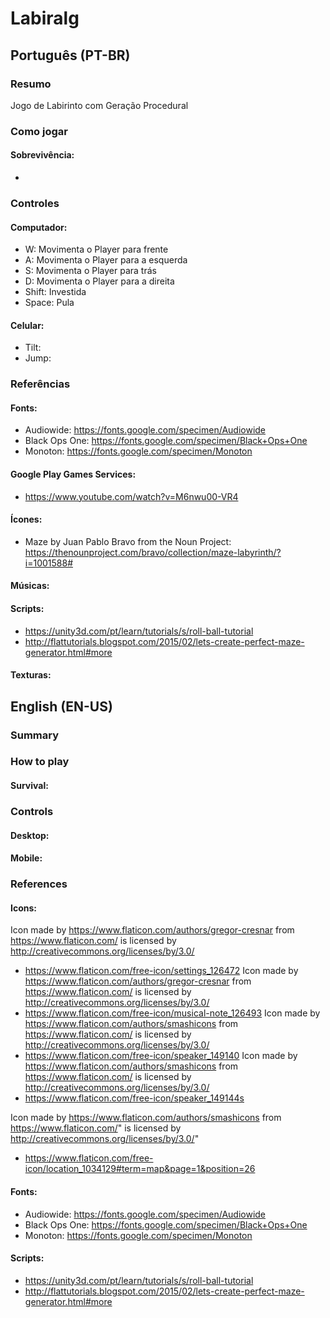 # Labiralg

## Português (PT-BR)

### Resumo

Jogo de Labirinto com Geração Procedural

### Como jogar

#### Sobrevivência:

- 

### Controles

#### Computador:

- W: Movimenta o Player para frente
- A: Movimenta o Player para a esquerda
- S: Movimenta o Player para trás
- D: Movimenta o Player para a direita
- Shift: Investida
- Space: Pula

#### Celular:

- Tilt: 
- Jump: 

### Referências

#### Fonts:

- Audiowide: https://fonts.google.com/specimen/Audiowide
- Black Ops One: https://fonts.google.com/specimen/Black+Ops+One
- Monoton: https://fonts.google.com/specimen/Monoton

#### Google Play Games Services:

- https://www.youtube.com/watch?v=M6nwu00-VR4

#### Ícones:

- Maze by Juan Pablo Bravo from the Noun Project: https://thenounproject.com/bravo/collection/maze-labyrinth/?i=1001588#

#### Músicas:

#### Scripts:

- https://unity3d.com/pt/learn/tutorials/s/roll-ball-tutorial
- http://flattutorials.blogspot.com/2015/02/lets-create-perfect-maze-generator.html#more

#### Texturas:


## English (EN-US)

### Summary

### How to play

#### Survival:

### Controls

#### Desktop:

#### Mobile:

### References

#### Icons:

Icon made by https://www.flaticon.com/authors/gregor-cresnar from https://www.flaticon.com/ is licensed by http://creativecommons.org/licenses/by/3.0/
- https://www.flaticon.com/free-icon/settings_126472
Icon made by https://www.flaticon.com/authors/gregor-cresnar from https://www.flaticon.com/ is licensed by http://creativecommons.org/licenses/by/3.0/
- https://www.flaticon.com/free-icon/musical-note_126493
Icon made by https://www.flaticon.com/authors/smashicons from https://www.flaticon.com/ is licensed by http://creativecommons.org/licenses/by/3.0/
- https://www.flaticon.com/free-icon/speaker_149140
Icon made by https://www.flaticon.com/authors/smashicons from https://www.flaticon.com/ is licensed by http://creativecommons.org/licenses/by/3.0/
- https://www.flaticon.com/free-icon/speaker_149144s

Icon made by https://www.flaticon.com/authors/smashicons from https://www.flaticon.com/" is licensed by http://creativecommons.org/licenses/by/3.0/"
- https://www.flaticon.com/free-icon/location_1034129#term=map&page=1&position=26

#### Fonts:

- Audiowide: https://fonts.google.com/specimen/Audiowide
- Black Ops One: https://fonts.google.com/specimen/Black+Ops+One
- Monoton: https://fonts.google.com/specimen/Monoton

#### Scripts:

- https://unity3d.com/pt/learn/tutorials/s/roll-ball-tutorial
- http://flattutorials.blogspot.com/2015/02/lets-create-perfect-maze-generator.html#more